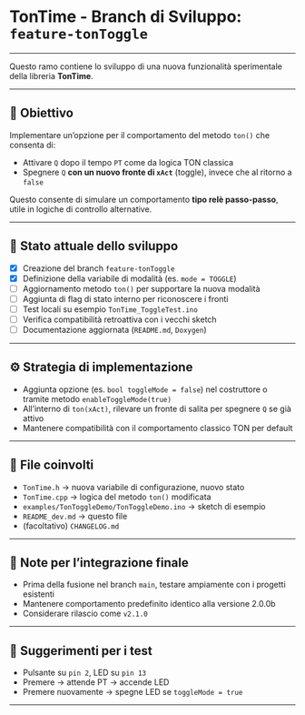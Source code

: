 
# TonTime - Branch di Sviluppo: `feature-tonToggle`

---
Questo ramo contiene lo sviluppo di una nuova funzionalità sperimentale della libreria **TonTime**.

---

## 🌟 Obiettivo

Implementare un’opzione per il comportamento del metodo `ton()` che consenta di:

- Attivare `Q` dopo il tempo `PT` come da logica TON classica
- Spegnere `Q` **con un nuovo fronte di `xAct`** (toggle), invece che al ritorno a `false`

Questo consente di simulare un comportamento **tipo relè passo-passo**, utile in logiche di controllo alternative.

---

## 🔄 Stato attuale dello sviluppo

- [x] Creazione del branch `feature-tonToggle`
- [x] Definizione della variabile di modalità (es. `mode = TOGGLE`)
- [ ] Aggiornamento metodo `ton()` per supportare la nuova modalità
- [ ] Aggiunta di flag di stato interno per riconoscere i fronti
- [ ] Test locali su esempio `TonTime_ToggleTest.ino`
- [ ] Verifica compatibilità retroattiva con i vecchi sketch
- [ ] Documentazione aggiornata (`README.md`, `Doxygen`)

---

## ⚙️ Strategia di implementazione

- Aggiunta opzione (es. `bool toggleMode = false`) nel costruttore o tramite metodo `enableToggleMode(true)`
- All’interno di `ton(xAct)`, rilevare un fronte di salita per spegnere `Q` se già attivo
- Mantenere compatibilità con il comportamento classico TON per default

---

## 📂 File coinvolti

- `TonTime.h` → nuova variabile di configurazione, nuovo stato
- `TonTime.cpp` → logica del metodo `ton()` modificata
- `examples/TonToggleDemo/TonToggleDemo.ino` → sketch di esempio
- `README_dev.md` → questo file
- (facoltativo) `CHANGELOG.md`

---

## 📌 Note per l’integrazione finale

- Prima della fusione nel branch `main`, testare ampiamente con i progetti esistenti
- Mantenere comportamento predefinito identico alla versione 2.0.0b
- Considerare rilascio come `v2.1.0`

---

## 🧪 Suggerimenti per i test

- Pulsante su `pin 2`, LED su `pin 13`
- Premere → attende PT → accende LED
- Premere nuovamente → spegne LED se `toggleMode = true`

---
